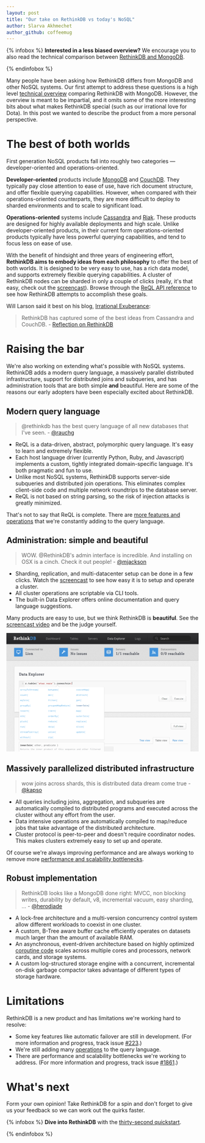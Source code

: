 ```yaml
---
layout: post
title: "Our take on RethinkDB vs today's NoSQL"
author: Slarva Akhmechet
author_github: coffeemug
---
```


{% infobox %}
__Interested in a less biased overview?__ We encourage you to also read the
technical comparison between [RethinkDB and MongoDB][comparison].

[comparison]: /docs/comparison-tables
{% endinfobox %}

Many people have been asking how RethinkDB differs from MongoDB and other NoSQL
systems. Our first attempt to address these questions is a high level
[technical overview][comparison] comparing RethinkDB with MongoDB. However, the
overview is meant to be impartial, and it omits some of the more interesting
bits about what makes RethinkDB special (such as our irrational love for Dota).
In this post we wanted to describe the product from a more personal
perspective.
<!--more-->

[comparison]: /docs/comparison-tables

# The best of both worlds

First generation NoSQL products fall into roughly two categories
&mdash; developer-oriented and operations-oriented.

__Developer-oriented__ products include [MongoDB][] and [CouchDB][]. They
typically pay close attention to ease of use, have rich document structure, and
offer flexible querying capabilities. However, when compared with their
operations-oriented counterparts, they are more difficult to deploy to sharded
environments and to scale to significant load.

[MongoDB]: http://www.mongodb.org/
[CouchDB]: http://couchdb.apache.org/

__Operations-oriented__ systems include [Cassandra][] and [Riak][]. These
products are designed for highly available deployments and high scale. Unlike
developer-oriented products, in their current form operations-oriented products
typically have less powerful querying capabilities, and tend to focus less on
ease of use.

[Cassandra]: http://cassandra.apache.org/
[Riak]: http://basho.com/products/riak-overview/

With the benefit of hindsight and three years of engineering effort,
__RethinkDB aims to embody ideas from each philosophy__ to offer the best of
both worlds. It is designed to be very easy to use, has a rich data model, and
supports extremely flexible querying capabilities. A cluster of RethinkDB nodes
can be sharded in only a couple of clicks (really, it's that easy, check out
the [screencast][screencast]). Browse through the [ReQL API reference][api] to
see how RethinkDB attempts to accomplish these goals.

[screencast]: /screencast
[api]: /api

Will Larson said it best on his blog, [Irrational Exuberance][1]:

[1]: http://lethain.com/

> RethinkDB has captured some of the best ideas from Cassandra and CouchDB. -
> [Reflection on RethinkDB][2]

[2]: http://lethain.com/reflection-on-rethinkdb/

# Raising the bar

We're also working on extending what's possible with NoSQL systems. RethinkDB
adds a modern query language, a massively parallel distributed infrastructure,
support for distributed joins and subqueries, and has administration tools that
are both simple __and__ beautiful. Here are some of the reasons our early
adopters have been especially excited about RethinkDB.

## Modern query language ##

> @rethinkdb has the best query language of all new databases that I've seen. -
> [@rauchg][]

[@rauchg]: https://twitter.com/rauchg/status/267339508129869824

* ReQL is a data-driven, abstract, polymorphic query language. It's easy to
  learn and extremely flexible.
* Each host language driver (currently Python, Ruby, and Javascript) implements
  a custom, tightly integrated domain-specific language. It's both pragmatic
  and fun to use.
* Unlike most NoSQL systems, RethinkDB supports server-side subqueries and
  distributed join operations. This eliminates complex client-side code and
  multiple network roundtrips to the database server.
* ReQL is not based on string parsing, so the risk of injection attacks is
  greatly minimized.

That's not to say that ReQL is complete. There are [more features and
operations][features] that we're constantly adding to the query language.

[features]: https://github.com/rethinkdb/rethinkdb/issues?milestone=3&page=1

## Administration: simple and beautiful

> WOW. @RethinkDB's admin interface is incredible. And installing on OSX is a
> cinch. Check it out people! - [@mjackson][]

[@mjackson]: https://twitter.com/mjackson/status/281834673217363968

* Sharding, replication, and multi-datacenter setup can be done in a few
  clicks. Watch the [screencast][screencast] to see how easy it is to setup and
  operate a cluster.
* All cluster operations are scriptable via CLI tools.
* The built-in Data Explorer offers online documentation and query language
  suggestions.

Many products are easy to use, but we think RethinkDB is __beautiful__. See the
[screencast video][screencast] and be the judge yourself.

<img src="/assets/images/screenshots/data_explorer_cropped.png">

## Massively parallelized distributed infrastructure

> wow joins across shards, this is distributed data dream come true - [@kapso][]

[@kapso]: https://twitter.com/kapso/status/267153230230847488

* All queries including joins, aggregation, and subqueries are automatically
  compiled to distributed programs and executed across the cluster without any
  effort from the user.
* Data intensive operations are automatically compiled to map/reduce jobs that
  take advantage of the distributed architecture.
* Cluster protocol is peer-to-peer and doesn't require coordinator nodes. This
  makes clusters extremely easy to set up and operate.

Of course we're always improving performance and are always working to remove
more [performance and scalability bottlenecks][#207].

[#207]: https://github.com/rethinkdb/rethinkdb/issues/207

## Robust implementation

> RethinkDB looks like a MongoDB done right: MVCC, non blocking writes,
> durability by default, v8, incremental vacuum, easy sharding, ... -
> [@herodiade][]

[@herodiade]: https://twitter.com/herodiade/status/268465768033824768

* A lock-free architecture and a multi-version concurrency control system allow
  different workloads to coexist in one cluster.
* A custom, B-Tree aware buffer cache efficiently operates on datasets much
  larger than the amount of available RAM.
* An asynchronous, event-driven architecture based on highly optimized
  [coroutine code][] scales across multiple cores and processors, network
  cards, and storage systems.
* A custom log-structured storage engine with a concurrent, incremental on-disk
  garbage compactor takes advantage of different types of storage hardware.

[coroutine code]: https://github.com/rethinkdb/rethinkdb/blob/v1.3.2/src/arch/runtime/context_switching.cc#L178

# Limitations

RethinkDB is a new product and has limitations we're working hard to resolve:

* Some key features like automatic failover are still in development. (For more
  information and progress, track issue [#223][].)
* We're still adding many [operations][] to the query language.
* There are performance and scalability bottlenecks we're working to address.
  (For more information and progress, track issue [#1861][].)

[#223]: https://github.com/rethinkdb/rethinkdb/issues/223 
[operations]: https://github.com/rethinkdb/rethinkdb/issues?labels=tp%3ARQL_proposal&milestone=3&page=1&state=open
[#1861]: https://github.com/rethinkdb/rethinkdb/issues/1861
  
# What's next

Form your own opinion! Take RethinkDB for a spin and don't forget to give us
your feedback so we can work out the quirks faster.

{% infobox %}
__Dive into RethinkDB__ with the [thirty-second quickstart][qs].

[qs]: /docs/guides/quickstart
{% endinfobox %}

